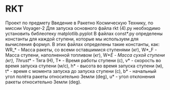# RKT
Проект по предмету Введение в Ракетно Космическую Технику, по миссии Voyager-2 
Для запуска основного файла rkt (4).py необходимо установить библеотеку  matplotlib.pyplot 
В файлах const*.py определены константы для каждой ступени, которые мы используем для вычисления формул. В этих файлах определены такие константы, как: 
WR_* - Масса ракеты, со всеми оставшимися ступенями (кг), 
W*_F - Масса ступени, наполненной топливом (кг), 
W*_E - Масса сухой ступени (кг), 
Thrust_* - Тяга (Н), 
T* - Время работы ступени (с), 
v* - скорость во время запуска ступени (м/с), 
h* - высота во время запуска ступени (м), 
t* - время с момента запуска до запуска ступени (с), 
b* - начальный угол полёта ракеты относительно Земли (deg), 
u* - угол отклонения ракеты относительно Земли (deg).
